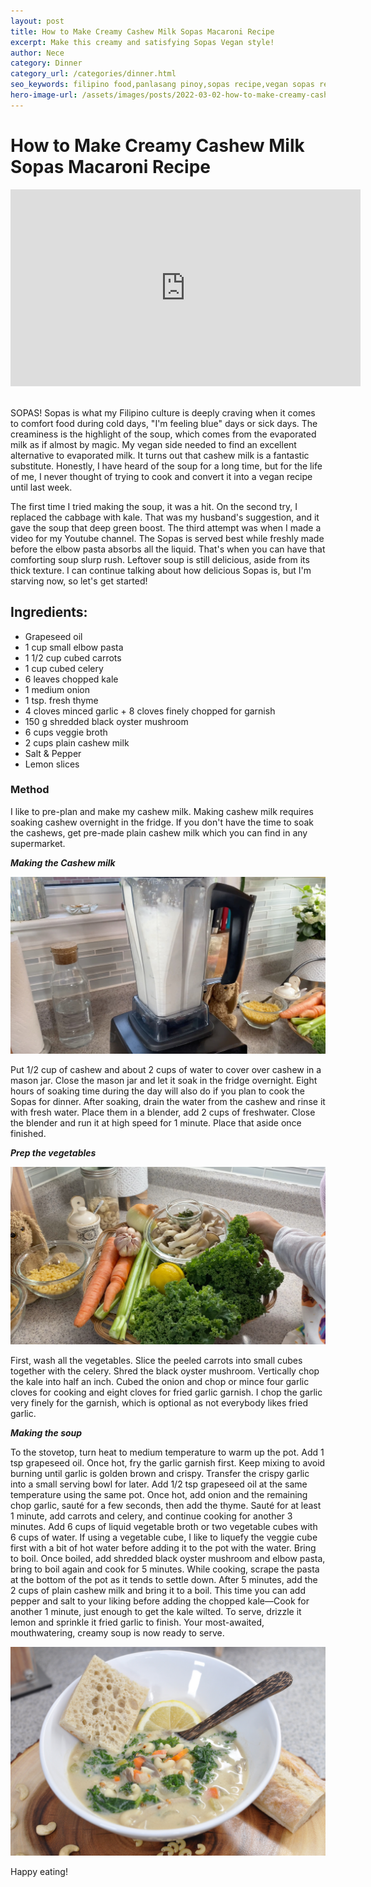 ```yaml
---
layout: post
title: How to Make Creamy Cashew Milk Sopas Macaroni Recipe
excerpt: Make this creamy and satisfying Sopas Vegan style!
author: Nece
category: Dinner
category_url: /categories/dinner.html
seo_keywords: filipino food,panlasang pinoy,sopas recipe,vegan sopas recipe,vegan sopas,sopas without chicken,sopas without evaporated milk,sopas with cashew milk,creamy cashew soup,Creamy Cashew Milk Sopas Macaroni Recipe,sopas with mushroom recipe,sopas with mushroom soup,sopas with roasted garlic,creamy macaroni soup,how to cook sopas macaroni,creamy sopas recipes,vegan family meals,vegan family dinner recipes,vegan kids recipe
hero-image-url: /assets/images/posts/2022-03-02-how-to-make-creamy-cashew-milk-sopas-macaroni-recipe/cover.jpg
---
```



# How to Make Creamy Cashew Milk Sopas Macaroni Recipe

<div class="videoWrapper">
  <iframe width="560" height="315" src="https://www.youtube.com/embed/FGG8z5TBONI" title="YouTube video player" frameborder="0" allow="accelerometer; autoplay; clipboard-write; encrypted-media; gyroscope; picture-in-picture" allowfullscreen></iframe>
</div>
<br>

SOPAS! Sopas is what my Filipino culture is deeply craving when it comes to comfort food during cold days, "I'm feeling blue" days or sick days. The creaminess is the highlight of the soup, which comes from the evaporated milk as if almost by magic. My vegan side needed to find an excellent alternative to evaporated milk. It turns out that cashew milk is a fantastic substitute. Honestly, I have heard of the soup for a long time, but for the life of me, I never thought of trying to cook and convert it into a vegan recipe until last week.

The first time I tried making the soup, it was a hit. On the second try, I  replaced the cabbage with kale. That was my husband's suggestion, and it gave the soup that deep green boost. The third attempt was when I made a video for my Youtube channel. The Sopas is served best while freshly made before the elbow pasta absorbs all the liquid. That's when you can have that comforting soup slurp rush. Leftover soup is still delicious, aside from its thick texture. I can continue talking about how delicious Sopas is, but I'm starving now, so let's get started!

## Ingredients:
* Grapeseed oil
* 1 cup small elbow pasta
* 1 1/2 cup cubed carrots
* 1 cup cubed celery
* 6 leaves chopped kale
* 1 medium onion
* 1 tsp. fresh thyme
* 4 cloves minced garlic + 8 cloves finely chopped for garnish
* 150 g shredded black oyster mushroom
* 6 cups veggie broth
* 2 cups plain cashew milk
* Salt & Pepper
* Lemon slices

### Method
I like to pre-plan and make my cashew milk. Making cashew milk requires soaking cashew overnight in the fridge. If you don't have the time to soak the cashews, get pre-made plain cashew milk which you can find in any supermarket.

__*Making the Cashew milk*__

![Cashew Milk](/assets/images/posts/2022-03-02-how-to-make-creamy-cashew-milk-sopas-macaroni-recipe/cashew-milk.jpg "Cashew Milk")

Put 1/2 cup of cashew and about 2 cups of water to cover over cashew in a mason jar. Close the mason jar and let it soak in the fridge overnight. Eight hours of soaking time during the day will also do if you plan to cook the Sopas for dinner. After soaking, drain the water from the cashew and rinse it with fresh water. Place them in a blender, add 2 cups of freshwater. Close the blender and run it at high speed for 1 minute. Place that aside once finished.

__*Prep the vegetables*__

![vegetables](/assets/images/posts/2022-03-02-how-to-make-creamy-cashew-milk-sopas-macaroni-recipe/veggies.jpg "vegetables")

First, wash all the vegetables. Slice the peeled carrots into small cubes together with the celery. Shred the black oyster mushroom. Vertically chop the kale into half an inch. Cubed the onion and chop or mince four garlic cloves for cooking and eight cloves for fried garlic garnish. I chop the garlic very finely for the garnish, which is optional as not everybody likes fried garlic.

__*Making the soup*__

To the stovetop, turn heat to medium temperature to warm up the pot. Add 1 tsp grapeseed oil. Once hot,  fry the garlic garnish first. Keep mixing to avoid burning until garlic is golden brown and crispy. Transfer the crispy garlic into a small serving bowl for later. Add 1/2 tsp grapeseed oil at the same temperature using the same pot. Once hot, add onion and the remaining chop garlic, sauté for a few seconds, then add the thyme. Sauté for at least 1 minute, add carrots and celery, and continue cooking for another 3 minutes. Add 6 cups of liquid vegetable broth or two vegetable cubes with 6 cups of water. If using a vegetable cube, I like to liquefy the veggie cube first with a bit of hot water before adding it to the pot with the water. Bring to boil. Once boiled, add shredded black oyster mushroom and elbow pasta, bring to boil again and cook for 5 minutes. While cooking, scrape the pasta at the bottom of the pot as it tends to settle down. After 5 minutes, add the 2 cups of plain cashew milk and bring it to a boil. This time you can add pepper and salt to your liking before adding the chopped kale—Cook for another 1 minute, just enough to get the kale wilted. To serve, drizzle it lemon and sprinkle it fried garlic to finish. Your most-awaited, mouthwatering, creamy soup is now ready to serve.

![Sopas](/assets/images/posts/2022-03-02-how-to-make-creamy-cashew-milk-sopas-macaroni-recipe/cover.jpg "Sopas")


Happy eating!

